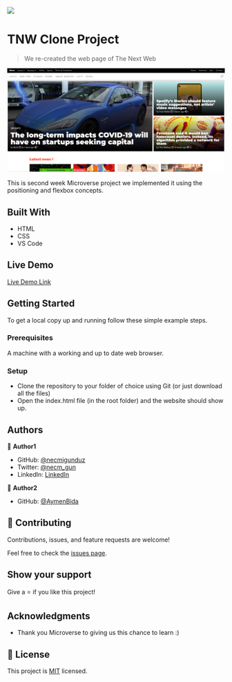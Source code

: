 ![](https://img.shields.io/badge/Microverse-blueviolet)

# TNW Clone Project

> We re-created the web page of The Next Web 

![screenshot](./images/screenshot.png)

This is second week Microverse project we implemented it using the positioning and flexbox concepts.
## Built With

- HTML
- CSS
- VS Code 

## Live Demo

[Live Demo Link](https://necmigunduz.github.io/tnw-cloning-project/)


## Getting Started

To get a local copy up and running follow these simple example steps.

### Prerequisites

A machine with a working and up to date web browser.

### Setup

- Clone the repository to your folder of choice using Git (or just download all the files)
- Open the index.html file (in the root folder) and the website should show up.

## Authors

👤 **Author1**

- GitHub: [@necmigunduz](https://github.com/necmigunduz)
- Twitter: [@necm_gun](https://twitter.com/necm_gun)
- LinkedIn: [LinkedIn](https://www.linkedin.com/in/necmigunduz/)


👤 **Author2**

- GitHub: [@AymenBida](https://github.com/AymenBida)


## 🤝 Contributing

Contributions, issues, and feature requests are welcome!

Feel free to check the [issues page](issues/).

## Show your support

Give a ⭐️ if you like this project!

## Acknowledgments

- Thank you Microverse to giving us this chance to learn :)

## 📝 License

This project is [MIT](lic.url) licensed.
